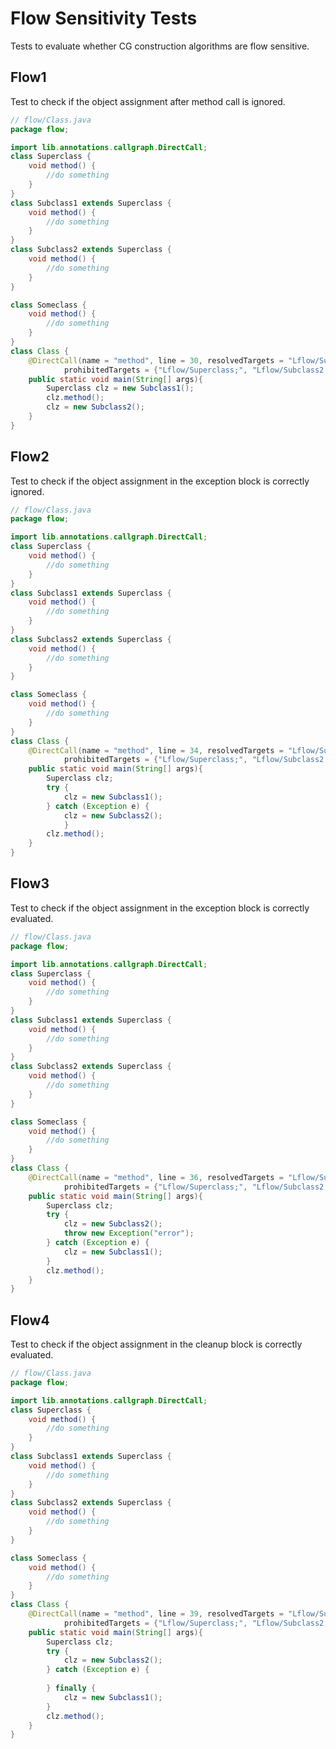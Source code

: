 # Flow Sensitivity Tests
Tests to evaluate whether CG construction algorithms are flow sensitive.


## Flow1
[//]: # (MAIN: flow.Class)
Test to check if the object assignment after method call is ignored.
```java
// flow/Class.java
package flow;

import lib.annotations.callgraph.DirectCall;
class Superclass {
    void method() {
        //do something
    }
}
class Subclass1 extends Superclass {
    void method() {
        //do something
    }
}
class Subclass2 extends Superclass {
    void method() {
        //do something
    }
}

class Someclass {
    void method() {
        //do something
    }
}
class Class {
    @DirectCall(name = "method", line = 30, resolvedTargets = "Lflow/Subclass1;" , 
            prohibitedTargets = {"Lflow/Superclass;", "Lflow/Subclass2;", "Lflow/Someclass;"})
    public static void main(String[] args){
        Superclass clz = new Subclass1();
        clz.method();
        clz = new Subclass2();
    }
}
```
[//]: # (END)

## Flow2
[//]: # (MAIN: flow.Class)
Test to check if the object assignment in the exception block is correctly ignored.
```java
// flow/Class.java
package flow;

import lib.annotations.callgraph.DirectCall;
class Superclass {
    void method() {
        //do something
    }
}
class Subclass1 extends Superclass {
    void method() {
        //do something
    }
}
class Subclass2 extends Superclass {
    void method() {
        //do something
    }
}

class Someclass {
    void method() {
        //do something
    }
}
class Class {
    @DirectCall(name = "method", line = 34, resolvedTargets = "Lflow/Subclass1;" , 
            prohibitedTargets = {"Lflow/Superclass;", "Lflow/Subclass2;", "Lflow/Someclass;"})
    public static void main(String[] args){
        Superclass clz;
        try {
            clz = new Subclass1();
        } catch (Exception e) {
            clz = new Subclass2();
            }
        clz.method();
    }
}
```
[//]: # (END)

## Flow3
[//]: # (MAIN: flow.Class)
Test to check if the object assignment in the exception block is correctly evaluated.
```java
// flow/Class.java
package flow;

import lib.annotations.callgraph.DirectCall;
class Superclass {
    void method() {
        //do something
    }
}
class Subclass1 extends Superclass {
    void method() {
        //do something
    }
}
class Subclass2 extends Superclass {
    void method() {
        //do something
    }
}

class Someclass {
    void method() {
        //do something
    }
}
class Class {
    @DirectCall(name = "method", line = 36, resolvedTargets = "Lflow/Subclass1;" , 
            prohibitedTargets = {"Lflow/Superclass;", "Lflow/Subclass2;", "Lflow/Someclass;"})
    public static void main(String[] args){
        Superclass clz;
        try {
            clz = new Subclass2();
            throw new Exception("error");
        } catch (Exception e) {
            clz = new Subclass1();
        }
        clz.method();
    }
}
```
[//]: # (END)

## Flow4
[//]: # (MAIN: flow.Class)
Test to check if the object assignment in the cleanup block is correctly evaluated.
```java
// flow/Class.java
package flow;

import lib.annotations.callgraph.DirectCall;
class Superclass {
    void method() {
        //do something
    }
}
class Subclass1 extends Superclass {
    void method() {
        //do something
    }
}
class Subclass2 extends Superclass {
    void method() {
        //do something
    }
}

class Someclass {
    void method() {
        //do something
    }
}
class Class {
    @DirectCall(name = "method", line = 39, resolvedTargets = "Lflow/Subclass1;" , 
            prohibitedTargets = {"Lflow/Superclass;", "Lflow/Subclass2;", "Lflow/Someclass;"})
    public static void main(String[] args){
        Superclass clz;
        try {
            clz = new Subclass2();
        } catch (Exception e) {
            
        } finally {
            clz = new Subclass1();
        }
        clz.method();
    }
}
```
[//]: # (END)